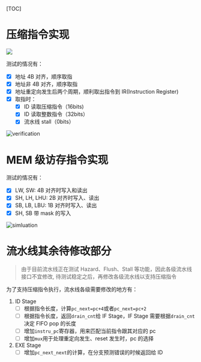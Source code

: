 [TOC]

<!--more-->

# 压缩指令实现

![](/Users/fujie/Pictures/typora/IF/compress_with_pc.svg)

测试的情况有：

- [x] 地址 4B 对齐，顺序取指
- [x] 地址非 4B 对齐，顺序取指
- [x] 地址重定向发生后两个周期，顺利取出指令到 IR(Instruction Register)
- [x] 取指时：
  - [x] ID 读取压缩指令（16bits)
  - [x] ID 读取整数指令（32bits）
  - [x] 流水线 stall（0bits）

![verification](https://s2.loli.net/2023/06/01/NrQDle4aohYsRmc.png)

# MEM 级访存指令实现

测试的情况有：

- [x] LW, SW: 4B 对齐时写入和读出
- [x] SH, LH, LHU: 2B 对齐时写入、读出
- [x] SB, LB, LBU: 1B 对齐时写入、读出
- [x] SH, SB 带 mask 的写入

![simluation](https://s2.loli.net/2023/05/30/Y4i5UHZsV3umnOR.png)

# 流水线其余待修改部分

> 由于目前流水线正在测试 Hazard、Flush、Stall 等功能，因此各级流水线接口不宜修改,
> 待测试稳定之后，再修改各级流水线以支持压缩指令

为了支持压缩指令执行，流水线各级需要修改的地方有：

1. ID Stage
   - [ ] 根据指令长度，计算`pc_next=pc+4`或者`pc_next=pc+2`
   - [ ] 根据指令长度，返回`drain_cnt`给 IF Stage，IF Stage 需要根据`drain_cnt`决定
         FIFO pop 的长度
   - [ ] 增加`instru_pc`寄存器，用来匹配当前指令跟其对应的 pc
   - [ ] 增加`mux`用于处理重定向发生、reset 发生时，pc 的选择
2. EXE Stage
   - [ ] 增加`pc_next_next`的计算，在分支预测错误的时候返回给 ID
